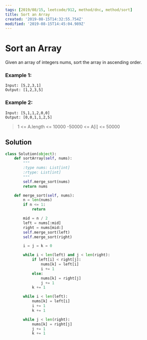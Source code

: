 ```yaml
---
tags: [2019/08/15, leetcode/912, method/dnc, method/sort]
title: Sort an Array
created: '2019-08-15T14:32:55.754Z'
modified: '2019-08-15T14:45:04.989Z'
---
```


# Sort an Array


Given an array of integers nums, sort the array in ascending order.



### Example 1:

```
Input: [5,2,3,1]
Output: [1,2,3,5]
```

### Example 2:

```
Input: [5,1,1,2,0,0]
Output: [0,0,1,1,2,5]
```



> 1 <= A.length <= 10000
> -50000 <= A[i] <= 50000


## Solution

```python
class Solution(object):
    def sortArray(self, nums):
        """
        :type nums: List[int]
        :rtype: List[int]
        """
        self.merge_sort(nums)
        return nums

    def merge_sort(self, nums):
        n = len(nums)
        if n <= 1:
            return

        mid = n / 2
        left = nums[:mid]
        right = nums[mid:]
        self.merge_sort(left)
        self.merge_sort(right)

        i = j = k = 0

        while i < len(left) and j < len(right):
            if left[i] < right[j]:
                nums[k] = left[i]
                i += 1
            else:
                nums[k] = right[j]
                j += 1
            k += 1

        while i < len(left):
            nums[k] = left[i]
            i += 1
            k += 1

        while j < len(right):
            nums[k] = right[j]
            j += 1
            k += 1
```

